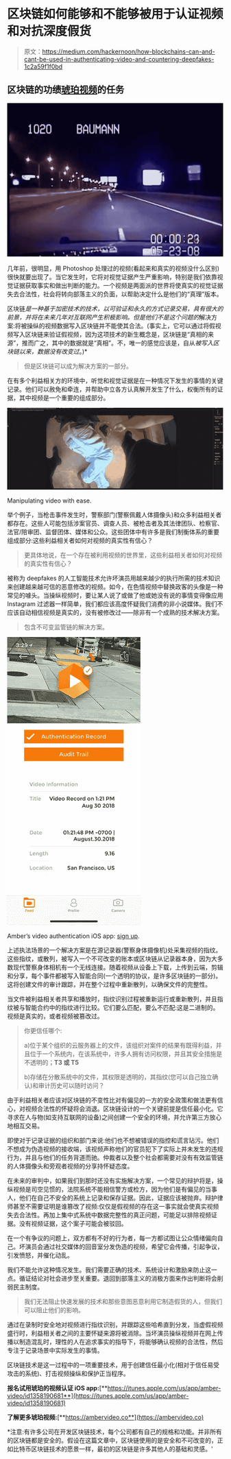 # 区块链如何能够和不能够被用于认证视频和对抗深度假货

> 原文：<https://medium.com/hackernoon/how-blockchains-can-and-cant-be-used-in-authenticating-video-and-countering-deepfakes-1c2a59f1f0bd>

## 区块链的功绩[琥珀视频](https://ambervideo.co)的任务

![](img/d7871562b88e588fae83b8d2563edfa7.png)

几年前，很明显，用 Photoshop 处理过的视频(看起来和真实的视频没什么区别)很快就要出现了。当它发生时，它将对视觉证据产生严重影响，特别是我们依靠视觉证据获取事实和做出判断的能力。一个视频是两面派的世界将使真实的视觉证据失去合法性，社会将转向部落主义的负面，以帮助决定什么是他们的“真理”版本。

区块链*是一种基于加密技术的技术，以可验证和永久的方式记录交易，具有很大的前景，并将在未来几年对互联网产生积极影响。但是他们不是这个问题的*解决方案:将被操纵的视频数据写入区块链并不能使其合法。(事实上，它可以通过将假视频写入区块链来验证假视频，因为这项技术的新生概念是，区块链是“真相的来源”，推而广之，其中的数据就是“真相”。不，唯一的感觉应该是，自从*被写入区块链以来，数据没有改变过*。)*

> 但是区块链可以成为解决方案的一部分。

在有多个利益相关方的环境中，听觉和视觉证据是在一种情况下发生的事情的关键记录。他们可以赦免和牵连，并帮助中立各方认真解开发生了什么，权衡所有的证据，其中视频是一个重要的组成部分。

![](img/eb75a16bd7ced69a0960b7d75069af14.png)

Manipulating video with ease.

举个例子，当枪击事件发生时，警察部门(警察佩戴人体摄像头)和众多利益相关者都存在。这些人可能包括涉案官员、调查人员、被枪击者及其法律团队、检察官、法官/陪审团、监督团体、媒体和公众。这些团体中有许多是我们制衡体系的重要组成部分:这些利益相关者如何对视频的真实性有信心？

> 更具体地说，在一个存在被利用视频的世界里，这些利益相关者如何对视频的真实性有信心？

被称为 deepfakes 的人工智能技术允许坏演员用越来越少的执行所需的技术知识来创建越来越可信的恶意修改的视频。如今，在色情视频中替换政客的头像是一种常见的噱头。当操纵视频时，要让某人说了或做了他或她没有说的事情变得像应用 Instagram 过滤器一样简单，我们都应该高度怀疑我们消费的非小说媒体。我们不应该自动相信视频是真实的，没有被修改过——除非有一个成熟的技术解决方案。

> 包含不可变监管链的解决方案。

![](img/19dddfc429af4e4e1940973777eebf05.png)

Amber’s video authentication iOS app: [sign up](https://itunes.apple.com/us/app/amber-video/id1358190681).

上述执法场景的一个解决方案是在源记录器(警察身体摄像机)处采集视频的指纹。这些指纹，或散列，被写入一个不可改变的账本或区块链从记录器本身，因为大多数现代警察身体相机有一个无线连接。随着视频从设备上下载，上传到云端，剪辑和分享，每个事件都被写入智能合同(一个透明的协议，是许多区块链的一部分)。这将创建文件的审计跟踪，并在整个过程中重新散列，以确保文件的完整性。

当文件被利益相关者共享和播放时，指纹识别过程被重新运行或重新散列，并且指纹被与智能合约中的指纹进行比较。它们要么匹配，要么不匹配:这是二进制的。视频是真实的，或者视频被篡改过。

> 你更信任哪个:
> 
> a)位于某个组织的云服务器上的文件，该组织对案件的结果有既得利益，并且位于一个系统内，在该系统中，许多人拥有访问权限，并且其安全措施是不透明的；**T3 或 T5**
> 
> b)存储在分散系统中的文件，其权限是透明的，其指纹(您可以自己独立确认)和审计历史可以随时访问？

由于利益相关者应该对区块链的不变性比对有偏见的一方的安全政策和做法更有信心，对视频合法性的怀疑将会消退。区块链设计的一个关键前提是信任最小化。它寻求在人与物(如支持互联网的设备)之间创建一个安全的环境，并允许第三方放心地相互交易。

即使对于记录证据的组织和部门来说:他们也不想被错误的指控和谎言玷污。他们不想成为伪造视频的接收端，该视频声称他们的官员犯下了实际上并未发生的违规行为，并且与他们的任务背道而驰。仲裁者以及整个社会都需要对没有有效监管链的人体摄像头和旁观者视频的分享持怀疑态度。

在未来的审判中，如果我们到那时还没有实施解决方案，一个常见的辩护将是，操纵视频是司空见惯的，法院系统不能相信警方或检方，因为他们是有偏见的当事人，他们在自己不安全的系统上记录和保存证据。因此，证据应该被抛弃。辩护律师甚至不需要证明是谁篡改了视频:仅仅是假视频的存在这一事实就会使真实视频失去合法性。再加上集中式系统中数据完整性的真正问题，可能足以排除视频证据。没有视频证据，这个案子可能会被驳回。

在一个有争议的问题上，双方都有不好的行为者，每一方都试图让公众情绪偏向自己。坏演员会通过社交媒体的回音室分发伪造的视频，希望它会传播，引起争议，引发愤怒，并催化动乱。

我们不能允许这种情况发生。我们需要正确的技术、系统设计和激励来防止这一点。循证结论对社会进步至关重要。退回到部落主义的消极方面来作出判断将会削弱民主制度。

> 我们无法阻止快速发展的技术和那些意图恶意利用它制造假货的人，但我们可以阻止他们的影响。

通过在录制时安全地对视频进行指纹识别，并跟踪这些哈希直到分发，当虚假视频盛行时，利益相关者之间的主要怀疑来源将被消除。当坏演员操纵视频并在网上传播以制造混乱时，理性的人在追求事实的指导下，将能够确认视频的合法性，然后专注于记录场景中实际发生的事情。

区块链技术是这一过程中的一项重要技术，用于创建信任最小化(相对于信任易受攻击的系统)、打击视频操纵和保护正当程序。

**报名试用琥珀的视频认证 iOS app:**[**https://itunes.apple.com/us/app/amber-video/id1358190681**](https://itunes.apple.com/us/app/amber-video/id1358190681)

**了解更多琥珀视频:**[**https://ambervideo.co**](https://ambervideo.co)

*注意:有许多公司在开发区块链技术，每个公司都有自己的规格和功能。并非所有的区块链都是安全的。假设在这篇文章中，区块链使用的是安全和不可改变的，正如比特币区块链技术的愿景一样，最初的区块链是许多其他人的基础和灵感。'